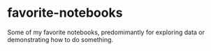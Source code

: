 # favorite-notebooks
Some of my favorite notebooks, predomimantly for exploring data or demonstrating how to do something.
